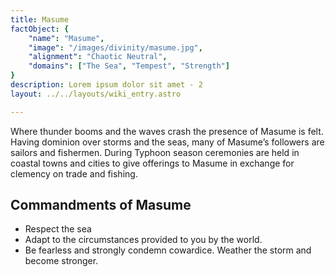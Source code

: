 ```yaml
---
title: Masume
factObject: {
    "name": "Masume",
    "image": "/images/divinity/masume.jpg",
    "alignment": "Chaotic Neutral",
    "domains": ["The Sea", "Tempest", "Strength"]
}
description: Lorem ipsum dolor sit amet - 2
layout: ../../layouts/wiki_entry.astro

---
```


Where thunder booms and the waves crash the presence of Masume is felt. Having dominion over storms and the seas, many of Masume’s followers are sailors and fishermen. During Typhoon season ceremonies are held in coastal towns and cities to give offerings to Masume in exchange for clemency on trade and fishing.

## Commandments of Masume 
* Respect the sea
* Adapt to the circumstances provided to you by the world.
* Be fearless and strongly condemn cowardice. Weather the storm and become stronger.

